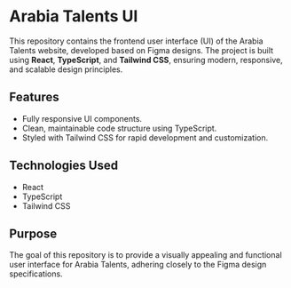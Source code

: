 # Arabia Talents UI

This repository contains the frontend user interface (UI) of the Arabia Talents website, developed based on Figma designs. The project is built using **React**, **TypeScript**, and **Tailwind CSS**, ensuring modern, responsive, and scalable design principles.

## Features
- Fully responsive UI components.
- Clean, maintainable code structure using TypeScript.
- Styled with Tailwind CSS for rapid development and customization.

## Technologies Used
- React
- TypeScript
- Tailwind CSS

## Purpose
The goal of this repository is to provide a visually appealing and functional user interface for Arabia Talents, adhering closely to the Figma design specifications.

